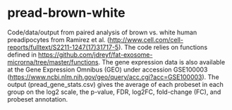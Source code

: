 # pread-brown-white
Code/data/output from paired analysis of brown vs. white human preadipocytes from Ramirez et al. (http://www.cell.com/cell-reports/fulltext/S2211-1247(17)31717-5). The code relies on functions defined in https://github.com/jdreyf/fat-exosome-microrna/tree/master/functions. The gene expression data is also available at the Gene Expression Omnibus (GEO) under accession GSE100003 (https://www.ncbi.nlm.nih.gov/geo/query/acc.cgi?acc=GSE100003). The output (pread_gene_stats.csv) gives the average of each probeset in each group on the log2 scale, the p-value, FDR, log2FC, fold-change (FC), and probeset annotation.
